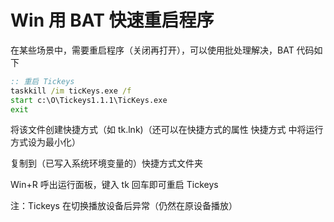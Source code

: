 # Win 用 BAT 快速重启程序

在某些场景中，需要重启程序（关闭再打开），可以使用批处理解决，BAT 代码如下

```bat
:: 重启 Tickeys
taskkill /im ticKeys.exe /f
start c:\O\Tickeys1.1.1\TicKeys.exe
exit

```

将该文件创建快捷方式（如 tk.lnk)（还可以在快捷方式的属性 快捷方式 中将运行方式设为最小化）

复制到（已写入系统环境变量的）快捷方式文件夹

Win+R 呼出运行面板，键入 tk 回车即可重启 Tickeys

注：Tickeys 在切换播放设备后异常（仍然在原设备播放）